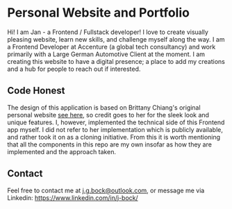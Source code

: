 # Personal Website and Portfolio

Hi! I am Jan - a Frontend / Fullstack developer! I love to create visually pleasing website, learn new skills, and challenge myself along the way. I am a Frontend Developer at Accenture (a global tech consultancy) and work primarily with a Large German Automotive Client at the moment. I am creating this website to have a digital presence; a place to add my creations and a hub for people to reach out if interested. 

## Code Honest
The design of this application is based on Brittany Chiang's original personal website [see here](https://brittanychiang.com/#about), so credit goes to her for the sleek look and unique features. I, however, implemented the technical side of this Frontend app myself. I did not refer to her implementation which is publicly available, and rather took it on as a cloning initiative. From this it is worth mentioning that all the components in this repo are my own insofar as how they are implemented and the approach taken. 

## Contact
Feel free to contact me at j.g.bock@outlook.com, or message me via Linkedin: https://www.linkedin.com/in/j-bock/
